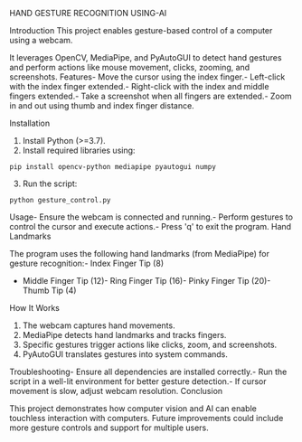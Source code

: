 HAND GESTURE RECOGNITION USING-AI 

Introduction
 This project enables gesture-based control of a computer using a webcam. 

It leverages OpenCV, MediaPipe, and PyAutoGUI to detect hand gestures and perform actions like
 mouse movement, clicks, zooming, and screenshots.
 Features- Move the cursor using the index finger.- Left-click with the index finger extended.- Right-click with the index and middle fingers extended.- Take a screenshot when all fingers are extended.- Zoom in and out using thumb and index finger distance.

 Installation
 1. Install Python (>=3.7).
 2. Install required libraries using:
   ```
   pip install opencv-python mediapipe pyautogui numpy
   ```
 3. Run the script:
   ```
   python gesture_control.py
   ```
 Usage- Ensure the webcam is connected and running.- Perform gestures to control the cursor and execute actions.- Press 'q' to exit the program.
 Hand Landmarks
 
 The program uses the following hand landmarks (from MediaPipe) for gesture recognition:- Index Finger Tip (8)
- Middle Finger Tip (12)- Ring Finger Tip (16)- Pinky Finger Tip (20)- Thumb Tip (4)

 How It Works
 1. The webcam captures hand movements.
 2. MediaPipe detects hand landmarks and tracks fingers.
 3. Specific gestures trigger actions like clicks, zoom, and screenshots.
 4. PyAutoGUI translates gestures into system commands.
 
 Troubleshooting- Ensure all dependencies are installed correctly.- Run the script in a well-lit environment for better gesture detection.- If cursor movement is slow, adjust webcam resolution.
 Conclusion
 
 This project demonstrates how computer vision and AI can enable touchless interaction with
 computers.
 Future improvements could include more gesture controls and support for multiple users.
